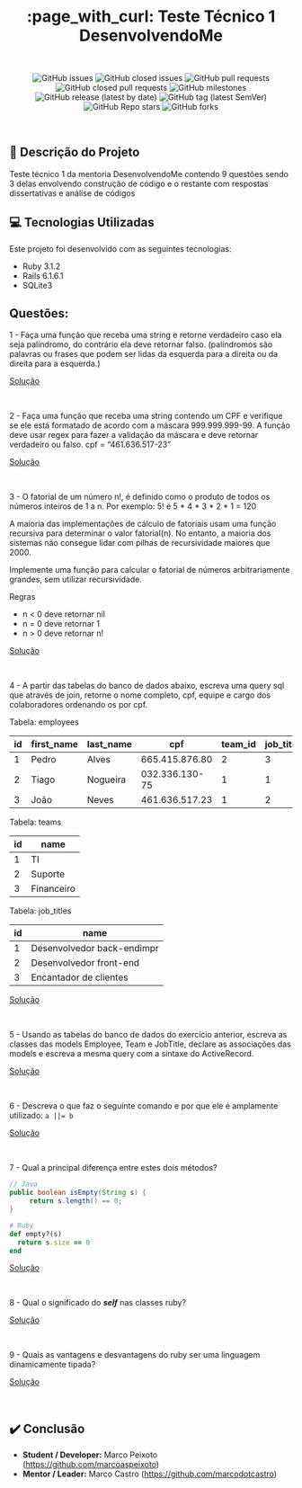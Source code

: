 <h1 align="center">:page_with_curl: Teste Técnico 1 DesenvolvendoMe</h1>

<br>

<div align="center">

![GitHub issues](https://img.shields.io/github/issues-raw/marcoaspeixoto/teste-tecnico-1-desenvolvendo-me?style=for-the-badge)
![GitHub closed issues](https://img.shields.io/github/issues-closed-raw/marcoaspeixoto/teste-tecnico-1-desenvolvendo-me?style=for-the-badge)
![GitHub pull requests](https://img.shields.io/github/issues-pr-raw/marcoaspeixoto/teste-tecnico-1-desenvolvendo-me?style=for-the-badge)
![GitHub closed pull requests](https://img.shields.io/github/issues-pr-closed-raw/marcoaspeixoto/teste-tecnico-1-desenvolvendo-me?style=for-the-badge)
![GitHub milestones](https://img.shields.io/github/milestones/all/marcoaspeixoto/teste-tecnico-1-desenvolvendo-me?style=for-the-badge)
![GitHub release (latest by date)](https://img.shields.io/github/v/release/marcoaspeixoto/teste-tecnico-1-desenvolvendo-me?style=for-the-badge)
![GitHub tag (latest SemVer)](https://img.shields.io/github/v/tag/marcoaspeixoto/teste-tecnico-1-desenvolvendo-me?style=for-the-badge)
![GitHub Repo stars](https://img.shields.io/github/stars/marcoaspeixoto/teste-tecnico-1-desenvolvendo-me?style=for-the-badge)
![GitHub forks](https://img.shields.io/github/forks/marcoaspeixoto/teste-tecnico-1-desenvolvendo-me?style=for-the-badge)

</div>

<br>

## :pencil: Descrição do Projeto

Teste técnico 1 da mentoria DesenvolvendoMe contendo 9 questões sendo 3 delas envolvendo construção de código e o restante com respostas dissertativas e análise de códigos

## :computer: Tecnologias Utilizadas

Este projeto foi desenvolvido com as seguintes tecnologias:

* Ruby 3.1.2
* Rails 6.1.6.1
* SQLite3

## Questões:

1 - Faça uma função que receba uma string e retorne verdadeiro caso ela seja palíndromo, do contrário ela deve retornar falso. (palíndromos são palavras ou frases que podem ser lidas da esquerda para a direita ou da direita para a esquerda.)

[Solução](https://github.com/marcoaspeixoto/teste-tecnico-1-desenvolvendo-me/issues/2)

<br>

2 - Faça uma função que receba uma string contendo um CPF e verifique se ele está formatado de acordo com a máscara 999.999.999-99. A função deve usar regex para fazer a validação da máscara e deve retornar verdadeiro ou falso. cpf = “461.636.517-23”

[Solução](https://github.com/marcoaspeixoto/teste-tecnico-1-desenvolvendo-me/issues/3)

<br>

3 - O fatorial de um número n!, é definido como o produto de todos os números inteiros de 1 a n. Por exemplo: 5! é 5 * 4 * 3 * 2 * 1 = 120

A maioria das implementações de cálculo de fatoriais usam uma função recursiva para determinar o valor fatorial(n). No entanto, a maioria dos sistemas não consegue lidar com pilhas de recursividade maiores que 2000.

Implemente uma função para calcular o fatorial de números arbitrariamente grandes, sem
utilizar recursividade.

Regras
* n < 0 deve retornar nil
* n = 0 deve retornar 1
* n > 0 deve retornar n!

[Solução](https://github.com/marcoaspeixoto/teste-tecnico-1-desenvolvendo-me/issues/3)

<br>

4 - A partir das tabelas do banco de dados abaixo, escreva uma query sql que através de join, retorne o nome completo, cpf, equipe e cargo dos colaboradores ordenando os por cpf.

Tabela: employees

| id | first_name | last_name | cpf | team_id | job_title_id |
|---|---|---|---|---|--------------|
| 1 | Pedro | Alves | 665.415.876.80 | 2 | 3            |
| 2 | Tiago | Nogueira | 032.336.130-75 | 1 | 1            |
| 3 | João | Neves | 461.636.517.23 | 1 | 2            |


Tabela: teams

| id | name |
|---|---|
| 1 | TI |
| 2 | Suporte |
| 3 | Financeiro |

Tabela: job_titles

| id | name |
|---|---|
| 1 | Desenvolvedor back-endimpr |
| 2 | Desenvolvedor front-end |
| 3 | Encantador de clientes |

[Solução](https://github.com/marcoaspeixoto/teste-tecnico-1-desenvolvendo-me/issues/10)

<br>

5 - Usando as tabelas do banco de dados do exercício anterior, escreva as classes das
models Employee, Team e JobTitle, declare as associações das models e escreva a mesma
query com a sintaxe do ActiveRecord.

[Solução](https://github.com/marcoaspeixoto/teste-tecnico-1-desenvolvendo-me/issues/11)

<br>

6 - Descreva o que faz o seguinte comando e por que ele é amplamente utilizado: `a ||= b`

[Solução](https://github.com/marcoaspeixoto/teste-tecnico-1-desenvolvendo-me/issues/12)

<br>

7 - Qual a principal diferença entre estes dois métodos?

```java
// Java
public boolean isEmpty(String s) {
     return s.length() == 0;
}
``` 

```ruby
# Ruby
def empty?(s)
  return s.size == 0
end
``` 
[Solução](https://github.com/marcoaspeixoto/teste-tecnico-1-desenvolvendo-me/issues/13)

<br>

8 - Qual o significado do **_self_** nas classes ruby?

[Solução](https://github.com/marcoaspeixoto/teste-tecnico-1-desenvolvendo-me/issues/14)

<br>

9 - Quais as vantagens e desvantagens do ruby ser uma linguagem dinamicamente tipada?

[Solução](https://github.com/marcoaspeixoto/teste-tecnico-1-desenvolvendo-me/issues/15)

<br>

## :heavy_check_mark: Conclusão

* **Student / Developer:** Marco Peixoto (https://github.com/marcoaspeixoto)
* **Mentor / Leader:** Marco Castro (https://github.com/marcodotcastro)
